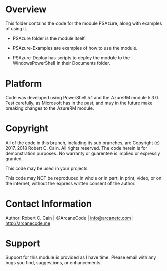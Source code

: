 # Overview
This folder contains the code for the module PSAzure, along with examples of using it. 

* PSAzure folder is the module itself. 

* PSAzure-Examples are examples of how to use the module. 

* PSAzure-Deploy has scripts to deploy the module to the WindowsPowerShell in their Documents folder. 

# Platform
Code was developed using PowerShell 5.1 and the AzureRM module 5.3.0. Test carefully, as Microsoft has in the past, and may in the future make breaking changes to the AzureRM module. 
 
# Copyright
All of the code in this branch, including its sub branches, are Copyright (c) 2017, 2018 Robert C. Cain. All rights reserved. 
The code herein is for demonstration purposes. No warranty or guarentee is implied or expressly granted. 
 
This code may be used in your projects. 

This code may NOT be reproduced in whole or in part, in print, video, or on the internet, without the express written consent of the author. 

# Contact Information
Author: Robert C. Cain | @ArcaneCode | info@arcanetc.com | http://arcanecode.me

# Support
Support for this module is provided as I have time. Please email with any bugs you find, suggestions, or enhancements. 

